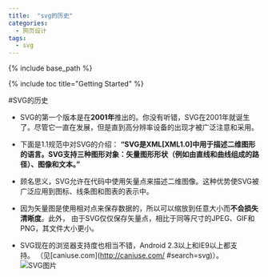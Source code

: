 ```yaml
---
title:  "svg的历史"
categories: 
  - 网页设计
tags:
  - svg
---
```


{% include base_path %}

{% include toc title="Getting Started" %}

#SVG的历史

* SVG的第一个版本是在**2001年**推出的。你没有听错，SVG在2001年就诞生了。尽管它一直在发展，但是直到高分辨率设备的出现才被广泛注意和采用。

* 下面是1.1规范中对SVG的介绍： **“SVG是XML[XML1.0]中用于描述二维图形的语言。SVG支持三种图形对象：矢量图形形状（例如由直线和曲线组成的路径）、图像和文本。”**

* 顾名思义，SVG允许在代码中使用矢量点来描述二维图像。这种优势使SVG被广泛应用到图标、线条图和图表的表示中。

* 因为矢量图是使用相对点来保存数据的，所以可以缩放到任意大小而**不会损失清晰度**。此外， 由于SVG仅仅保存矢量点，相比于同等尺寸的JPEG、GIF和PNG，其文件大小更小。

* SVG现在的浏览器支持度也相当不错，Android 2.3以上和IE9以上都支持。 （见[caniuse.com](http://caniuse.com/ #search=svg)）。
![SVG图片](http://beyourowngraphicdesigner.co.uk/wp-content/uploads/2015/02/Vector-vs-Raster-25.png)